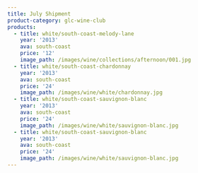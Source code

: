 ```yaml
---
title: July Shipment
product-category: glc-wine-club
products:
  - title: white/south-coast-melody-lane
    year: '2013'
    ava: south-coast
    price: '12'
    image_path: /images/wine/collections/afternoon/001.jpg
  - title: white/south-coast-chardonnay
    year: '2013'
    ava: south-coast
    price: '24'
    image_path: /images/wine/white/chardonnay.jpg
  - title: white/south-coast-sauvignon-blanc
    year: '2013'
    ava: south-coast
    price: '24'
    image_path: /images/wine/white/sauvignon-blanc.jpg
  - title: white/south-coast-sauvignon-blanc
    year: '2013'
    ava: south-coast
    price: '24'
    image_path: /images/wine/white/sauvignon-blanc.jpg
---
```



